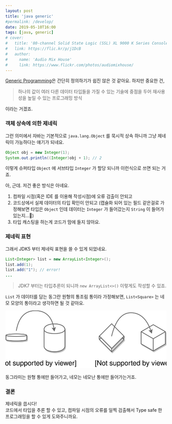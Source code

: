 ```yaml
---
layout: post
title: 'java generic'
#permalink: /develop/
date: 2019-05-10T16:00
tags: [java, generic]
# cover:
#   title: '80-channel Solid State Logic (SSL) XL 9000 K Series Console at Audio Mix House, Studio B'
#   link: https://flic.kr/p/j1DcB
#   author:
#     name: 'Audio Mix House'
#     link: https://www.flickr.com/photos/audiomixhouse/
---
```


[Generic Programming](https://ko.wikipedia.org/wiki/%EC%A0%9C%EB%84%A4%EB%A6%AD_%ED%94%84%EB%A1%9C%EA%B7%B8%EB%9E%98%EB%B0%8D)은 간단히 정의하기가 쉽진 않은 것 같아요. 하지만 중요한 건, 

> 하나의 값이 여러 다른 데이터 타입들을 가질 수 있는 기술에 중점을 두어 재사용성을 높일 수 있는 프로그래밍 방식

이라는 거겠죠.

### 객체 상속에 의한 제네릭

그런 의미에서 자바는 기본적으로 `java.lang.Object` 를 묵시적 상속 하니까 그냥
제네릭이 가능하다는 얘기가 되네요.
```java
Object obj = new Integer(1);
System.out.println((Integer)obj + 1); // 2
```
이렇게 슈퍼타입 `Object` 에 서브타입 `Integer` 가 할당 되니까 이런식으로 쓰면 되는 거죠.

아, 근데. 저건 좋은 방식은 아녜요.

1. 컴파일 시점(혹은 IDE 를 이용해 작성시점)에 오류 검출이 안되고
2. 코드상에서 실제 데이터의 타입 확인이 안되고 (캡슐화 되어 있는 필드 같은걸로 가정해보면 타입은 `Object` 인데 데이터는 `Integer` 가 들어갔는지 `String` 이 들어가 있는지...🤔)
3. 타입 캐스팅을 하는게 코드가 맘에 들지 않아요.

### 제네릭 표현

그래서 JDK5 부터 제네릭 표현을 쓸 수 있게 되었네요.
```java
List<Integer> list = new ArrayList<Integer>();
list.add(1);
list.add("1"); // error!
...
```


> JDK7 부터는 타입추론이 되니까 `new ArrayList<>()`  이렇게도 작성할 수 있죠.

`List` 가 데이터를 담는 동그란 원형의 통조림 통이라 가정해보면, `List<Square>` 는 네모 모양의 통이라고 생각하면 될 것 같아요.

![](/files/20190510/generic.svg)

동그라미는 원형 통에만 들어가고, 네모는 네모난 통에만 들어가는거죠.

### 결론

제네릭을 씁시다!  
코드에서 타입을 추론 할 수 있고, 컴파일 시점의 오류를 일찍 검출해서 Type safe 한 프로그래밍을 할 수 있게 도와주니까요.
